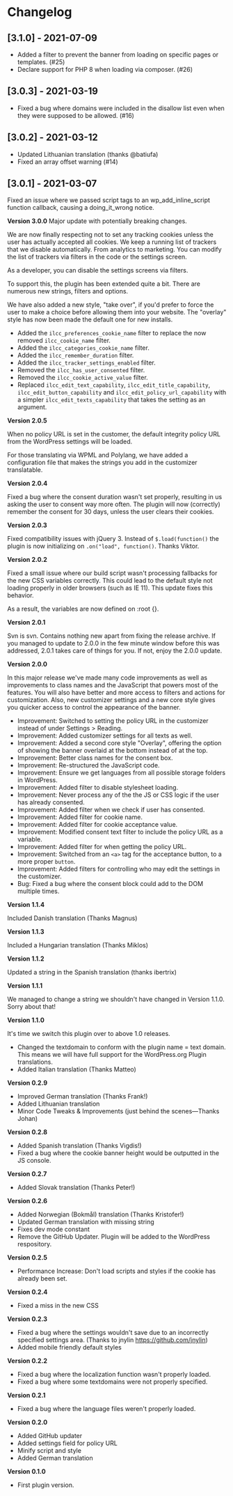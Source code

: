 # Changelog

## [3.1.0] - 2021-07-09

- Added a filter to prevent the banner from loading on specific pages or templates. (#25)
- Declare support for PHP 8 when loading via composer. (#26)

## [3.0.3] - 2021-03-19

- Fixed a bug where domains were included in the disallow list even when they were supposed to be allowed. (#16)

## [3.0.2] - 2021-03-12

- Updated Lithuanian translation (thanks @batiufa)
- Fixed an array offset warning (#14)

## [3.0.1] - 2021-03-07

Fixed an issue where we passed script tags to an wp_add_inline_script function callback, causing a doing_it_wrong notice.

**Version 3.0.0**
Major update with potentially breaking changes.

We are now finally respecting not to set any tracking cookies unless the user has actually accepted all cookies. We keep a running list of trackers that we disable automatically.
From analytics to marketing. You can modify the list of trackers via filters in the code or the settings screen.

As a developer, you can disable the settings screens via filters.

To support this, the plugin has been extended quite a bit. There are numerous new strings, filters and options.

We have also added a new style, "take over", if you'd prefer to force the user to make a choice before allowing them into your website. The "overlay" style has now been made the
default one for new installs.

- Added the `ilcc_preferences_cookie_name` filter to replace the now removed `ilcc_cookie_name` filter.
- Added the `ilcc_categories_cookie_name` filter.
- Added the `ilcc_remember_duration` filter.
- Added the `ilcc_tracker_settings_enabled` filter.
- Removed the `ilcc_has_user_consented` filter.
- Removed the `ilcc_cookie_active_value` filter.
- Replaced `ilcc_edit_text_capability`, `ilcc_edit_title_capability`, `ilcc_edit_button_capability` and `ilcc_edit_policy_url_capability` with a
  simpler `ilcc_edit_texts_capability` that takes the setting as an argument.

**Version 2.0.5**

When no policy URL is set in the customer, the default integrity policy URL from the WordPress settings will be loaded.

For those translating via WPML and Polylang, we have added a configuration file that makes the strings you add in the customizer translatable.

**Version 2.0.4**

Fixed a bug where the consent duration wasn't set properly, resulting in us asking the user to consent way more often. The plugin will now (correctly) remember the consent for 30
days, unless the user clears their cookies.

**Version 2.0.3**

Fixed compatibility issues with jQuery 3. Instead of `$.load(function()` the plugin is now initializing on `.on("load", function()`. Thanks Viktor.

**Version 2.0.2**

Fixed a small issue where our build script wasn't processing fallbacks for the new CSS variables correctly. This could lead to the default style not loading properly in older
browsers (such as IE 11). This update fixes this behavior.

As a result, the variables are now defined on :root {}.

**Version 2.0.1**

Svn is svn. Contains nothing new apart from fixing the release archive. If you managed to update to 2.0.0 in the few minute window before this was addressed, 2.0.1 takes care of
things for you. If not, enjoy the 2.0.0 update.

**Version 2.0.0**

In this major release we've made many code improvements as well as improvements to class names and the JavaScript that powers most of the features. You will also have better and
more access to filters and actions for customization. Also, new customizer settings and a new core style gives you quicker access to control the appearance of the banner.

- Improvement: Switched to setting the policy URL in the customizer instead of under Settings > Reading.
- Improvement: Added customizer settings for all texts as well.
- Improvement: Added a second core style "Overlay", offering the option of showing the banner overlaid at the bottom instead of at the top.
- Improvement: Better class names for the consent box.
- Improvement: Re-structured the JavaScript code.
- Improvement: Ensure we get languages from all possible storage folders in WordPress.
- Improvement: Added filter to disable stylesheet loading.
- Improvement: Never process any of the the JS or CSS logic if the user has already consented.
- Improvement: Added filter when we check if user has consented.
- Improvement: Added filter for cookie name.
- Improvement: Added filter for cookie acceptance value.
- Improvement: Modified consent text filter to include the policy URL as a variable.
- Improvement: Added filter for when getting the policy URL.
- Improvement: Switched from an `<a>` tag for the acceptance button, to a more proper `button`.
- Improvement: Added filters for controlling who may edit the settings in the customizer.
- Bug: Fixed a bug where the consent block could add to the DOM multiple times.

**Version 1.1.4**

Included Danish translation (Thanks Magnus)

**Version 1.1.3**

Included a Hungarian translation (Thanks Miklos)

**Version 1.1.2**

Updated a string in the Spanish translation (thanks ibertrix)

**Version 1.1.1**

We managed to change a string we shouldn't have changed in Version 1.1.0. Sorry about that!

**Version 1.1.0**

It's time we switch this plugin over to above 1.0 releases.

- Changed the textdomain to conform with the plugin name = text domain. This means we will have full support for the WordPress.org Plugin translations.
- Added Italian translation (Thanks Matteo)

**Version 0.2.9**

- Improved German translation (Thanks Frank!)
- Added Lithuanian translation
- Minor Code Tweaks & Improvements (just behind the scenes—Thanks Johan)

**Version 0.2.8**

- Added Spanish translation (Thanks Vigdis!)
- Fixed a bug where the cookie banner height would be outputted in the JS console.

**Version 0.2.7**

- Added Slovak translation (Thanks Peter!)

**Version 0.2.6**

- Added Norwegian (Bokmål) translation (Thanks Kristofer!)
- Updated German translation with missing string
- Fixes dev mode constant
- Remove the GitHub Updater. Plugin will be added to the WordPress respository.

**Version 0.2.5**

- Performance Increase: Don't load scripts and styles if the cookie has already been set.

**Version 0.2.4**

- Fixed a miss in the new CSS

**Version 0.2.3**

- Fixed a bug where the settings wouldn't save due to an incorrectly specified settings area. (Thanks to jnylin https://github.com/jnylin)
- Added mobile friendly default styles

**Version 0.2.2**

- Fixed a bug where the localization function wasn't properly loaded.
- Fixed a bug where some textdomains were not properly specified.

**Version 0.2.1**

- Fixed a bug where the language files weren't properly loaded.

**Version 0.2.0**

- Added GitHub updater
- Added settings field for policy URL
- Minify script and style
- Added German translation

**Version 0.1.0**

- First plugin version.
